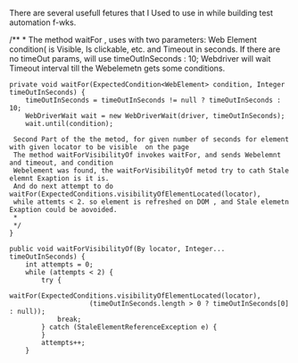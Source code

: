 There are several usefull fetures that I Used to use in while building test automation f-wks. 


 /**
     *  The method waitFor , uses with two parameters: Web Element condition( is Visible, Is clickable, etc.  and Timeout in seconds. 
     If there are no timeOut params, will use timeOutInSeconds : 10;
     Webdriver will wait Timeout interval till the Webelemetn gets some conditions.
        
     
    private void waitFor(ExpectedCondition<WebElement> condition, Integer timeOutInSeconds) {
        timeOutInSeconds = timeOutInSeconds != null ? timeOutInSeconds : 10;
        WebDriverWait wait = new WebDriverWait(driver, timeOutInSeconds);
        wait.until(condition);
        
     Second Part of the the metod, for given number of seconds for element with given locator to be visible  on the page
     The method waitForVisibilityOf invokes waitFor, and sends Webelemnt and timeout, and condition
     Webelement was found, the waitForVisibilityOf metod try to cath Stale elemnt Exaption is it is. 
     And do next attempt to do  waitFor(ExpectedConditions.visibilityOfElementLocated(locator),
     while attemts < 2. so element is refreshed on DOM , and Stale elemetn Exaption could be aovoided. 
     *
     */
    }

    public void waitForVisibilityOf(By locator, Integer... timeOutInSeconds) {
        int attempts = 0;
        while (attempts < 2) {
            try {
                waitFor(ExpectedConditions.visibilityOfElementLocated(locator),
                        (timeOutInSeconds.length > 0 ? timeOutInSeconds[0] : null));
                break;
            } catch (StaleElementReferenceException e) {
            }
            attempts++;
        }
